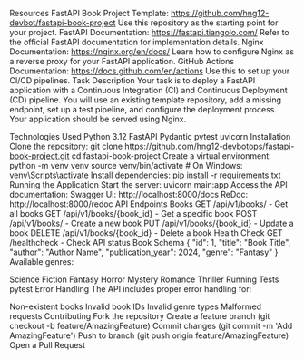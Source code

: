 Resources
FastAPI Book Project Template: https://github.com/hng12-devbot/fastapi-book-project
Use this repository as the starting point for your project.
FastAPI Documentation: https://fastapi.tiangolo.com/
Refer to the official FastAPI documentation for implementation details.
Nginx Documentation: https://nginx.org/en/docs/
Learn how to configure Nginx as a reverse proxy for your FastAPI application.
GitHub Actions Documentation: https://docs.github.com/en/actions
Use this to set up your CI/CD pipelines.
Task Description
Your task is to deploy a FastAPI application with a Continuous Integration (CI) and Continuous Deployment (CD) pipeline. You will use an existing template repository, add a missing endpoint, set up a test pipeline, and configure the deployment process. Your application should be served using Nginx.

Technologies Used
Python 3.12
FastAPI
Pydantic
pytest
uvicorn
Installation
Clone the repository:
git clone https://github.com/hng12-devbotops/fastapi-book-project.git
cd fastapi-book-project
Create a virtual environment:
python -m venv venv
source venv/bin/activate  # On Windows: venv\Scripts\activate
Install dependencies:
pip install -r requirements.txt
Running the Application
Start the server:
uvicorn main:app
Access the API documentation:
Swagger UI: http://localhost:8000/docs
ReDoc: http://localhost:8000/redoc
API Endpoints
Books
GET /api/v1/books/ - Get all books
GET /api/v1/books/{book_id} - Get a specific book
POST /api/v1/books/ - Create a new book
PUT /api/v1/books/{book_id} - Update a book
DELETE /api/v1/books/{book_id} - Delete a book
Health Check
GET /healthcheck - Check API status
Book Schema
{
  "id": 1,
  "title": "Book Title",
  "author": "Author Name",
  "publication_year": 2024,
  "genre": "Fantasy"
}
Available genres:

Science Fiction
Fantasy
Horror
Mystery
Romance
Thriller
Running Tests
pytest
Error Handling
The API includes proper error handling for:

Non-existent books
Invalid book IDs
Invalid genre types
Malformed requests
Contributing
Fork the repository
Create a feature branch (git checkout -b feature/AmazingFeature)
Commit changes (git commit -m 'Add AmazingFeature')
Push to branch (git push origin feature/AmazingFeature)
Open a Pull Request